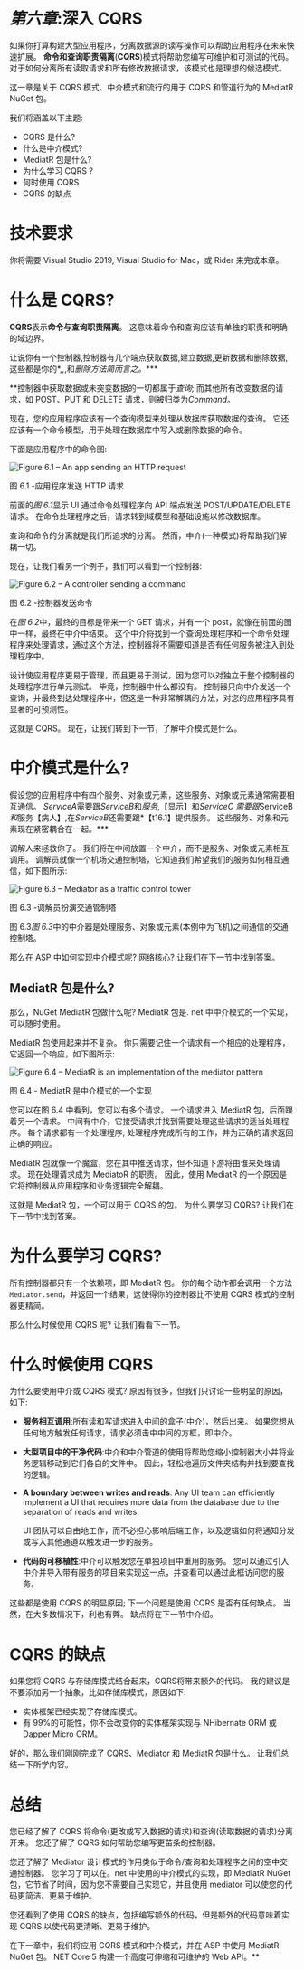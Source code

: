 # *第六章*:深入 CQRS

如果你打算构建大型应用程序，分离数据源的读写操作可以帮助应用程序在未来快速扩展。 **命令和查询职责隔离**(**CQRS**)模式将帮助您编写可维护和可测试的代码。 对于如何分离所有读取请求和所有修改数据请求，该模式也是理想的候选模式。

这一章是关于 CQRS 模式、中介模式和流行的用于 CQRS 和管道行为的 MediatR NuGet 包。

我们将涵盖以下主题:

*   CQRS 是什么?
*   什么是中介模式?
*   MediatR 包是什么?
*   为什么学习 CQRS ?
*   何时使用 CQRS
*   CQRS 的缺点

# 技术要求

你将需要 Visual Studio 2019, Visual Studio for Mac，或 Rider 来完成本章。

# 什么是 CQRS?

**CQRS**表示**命令与查询职责隔离**。 这意味着命令和查询应该有单独的职责和明确的域边界。

让说你有一个控制器,控制器有几个端点获取数据,建立数据,更新数据和删除数据,这些都是你的*,*,*,和*删除方法简而言之。****

 **控制器中获取数据或未突变数据的一切都属于*查询*; 而其他所有改变数据的请求，如 POST、PUT 和 DELETE 请求，则被归类为*Command*。

现在，您的应用程序应该有一个查询模型来处理从数据库获取数据的查询。 它还应该有一个命令模型，用于处理在数据库中写入或删除数据的命令。

下面是应用程序中的命令图:

![Figure 6.1 – An app sending an HTTP request ](image/Figure_6.1_B15970.jpg)

图 6.1 -应用程序发送 HTTP 请求

前面的*图 6.1*显示 UI 通过命令处理程序向 API 端点发送 POST/UPDATE/DELETE 请求。 在命令处理程序之后，请求转到域模型和基础设施以修改数据库。

查询和命令的分离就是我们所追求的分离。 然而，中介(一种模式)将帮助我们解耦一切。

现在，让我们看另一个例子，我们可以看到一个控制器:

![Figure 6.2 – A controller sending a command ](image/Figure_6.2_B15970.jpg)

图 6.2 -控制器发送命令

在*图 6.2*中，最终的目标是带来一个 GET 请求，并有一个 post，就像在前面的图中一样，最终在中介中结束。 这个中介将找到一个查询处理程序和一个命令处理程序来处理请求，通过这个方法，控制器将不需要知道是否有任何服务被注入到处理程序中。

设计使应用程序更易于管理，而且更易于测试，因为您可以对独立于整个控制器的处理程序进行单元测试。 毕竟，控制器中什么都没有。 控制器只向中介发送一个查询，并最终到达处理程序中，但这是一种非常解耦的方法，对您的应用程序具有显著的可预测性。

这就是 CQRS。 现在，让我们转到下一节，了解中介模式是什么。

# 中介模式是什么?

假设您的应用程序中有四个服务、对象或元素，这些服务、对象或元素通常需要相互通信。 *ServiceA*需要跟*ServiceB*和*服务*,【显示】和*ServiceC 需要跟*ServiceB*和*服务【病人】,在*ServiceB*还需要跟*【t16.1】提供服务。 这些服务、对象和元素现在紧密耦合在一起。***

调解人来拯救你了。 我们将在中间放置一个中介，而不是服务、对象或元素相互调用。 调解员就像一个机场交通控制塔，它知道我们希望我们的服务如何相互通信，如下图所示:

![Figure 6.3 – Mediator as a traffic control tower ](image/Figure_6.3_B15970.jpg)

图 6.3 -调解员扮演交通管制塔

图 6.3*图 6.3*中的中介器是处理服务、对象或元素(本例中为飞机)之间通信的交通控制塔。

那么在 ASP 中如何实现中介模式呢? 网络核心? 让我们在下一节中找到答案。

## MediatR 包是什么?

那么，NuGet MediatR 包做什么呢? MediatR 包是. net 中中介模式的一个实现，可以随时使用。

MediatR 包使用起来并不复杂。 你只需要记住一个请求有一个相应的处理程序，它返回一个响应，如下图所示:

![Figure 6.4 – MediatR is an implementation of the mediator pattern ](image/Figure_6.4_B15970.jpg)

图 6.4 - MediatR 是中介模式的一个实现

您可以在图 6.4 中看到，您可以有多个请求。 一个请求进入 MediatR 包，后面跟着另一个请求。 中间有中介，它接受请求并找到需要处理这些请求的适当处理程序。 每个请求都有一个处理程序; 处理程序完成所有的工作，并为正确的请求返回正确的响应。

MediatR 包就像一个魔盒，您在其中推送请求，但不知道下游将由谁来处理请求。 现在处理请求成为 MediatoR 的职责。 因此，使用 MediatR 的一个原因是它将控制器从应用程序和业务逻辑完全解耦。

这就是 MediatR 包，一个可以用于 CQRS 的包。 为什么要学习 CQRS? 让我们在下一节中找到答案。

# 为什么要学习 CQRS?

所有控制器都只有一个依赖项，即 MediatR 包。 你的每个动作都会调用一个方法`Mediator.send`，并返回一个结果，这使得你的控制器比不使用 CQRS 模式的控制器更精简。

那么什么时候使用 CQRS 呢? 让我们看看下一节。

# 什么时候使用 CQRS

为什么要使用中介或 CQRS 模式? 原因有很多，但我们只讨论一些明显的原因，如下:

*   **服务相互调用**:所有读和写请求进入中间的盒子(中介)，然后出来。 如果您想从任何地方触发任何请求，请求必须击中中间的方框，即中介。
*   **大型项目中的干净代码**:中介和中介管道的使用将帮助您缩小控制器大小并将业务逻辑移动到它们各自的文件中。 因此，轻松地遍历文件夹结构并找到要查找的逻辑。
*   **A boundary between writes and reads**: Any UI team can efficiently implement a UI that requires more data from the database due to the separation of reads and writes.

    UI 团队可以自由地工作，而不必担心影响后端工作，以及逻辑如何将通知分发或写入其他通道以触发进一步的服务。

*   **代码的可移植性**:中介可以触发您在单独项目中重用的服务。 您可以通过引入中介并导入带有服务的项目来实现这一点，并查看可以通过此框访问您的服务。

这些都是使用 CQRS 的明显原因; 下一个问题是使用 CQRS 是否有任何缺点。 当然，在大多数情况下，利也有弊。 缺点将在下一节中介绍。

# CQRS 的缺点

如果您将 CQRS 与存储库模式结合起来，CQRS将带来额外的代码。 我的建议是不要添加另一个抽象，比如存储库模式，原因如下:

*   实体框架已经实现了存储库模式。
*   有 99%的可能性，你不会改变你的实体框架实现与 NHibernate ORM 或 Dapper Micro ORM。

好的，那么我们刚刚完成了 CQRS、Mediator 和 MediatR 包是什么。 让我们总结一下所学内容。

# 总结

您已经了解了 CQRS 将命令(更改或写入数据的请求)和查询(读取数据的请求)分离开来。 您还了解了 CQRS 如何帮助您编写更苗条的控制器。

您还了解了 Mediator 设计模式的作用类似于命令/查询和处理程序之间的空中交通控制器。 您学习了可以在。net 中使用的中介模式的实现，即 MediatR NuGet 包，它节省了时间，因为您不需要自己实现它，并且使用 mediator 可以使您的代码更简洁、更易于维护。

您还看到了使用 CQRS 的缺点，包括编写额外的代码，但是额外的代码意味着实现 CQRS 以使代码更清晰、更易于维护。

在下一章中，我们将应用 CQRS 模式和中介模式，并在 ASP 中使用 MediatR NuGet 包。 NET Core 5 构建一个高度可伸缩和可维护的 Web API。**
